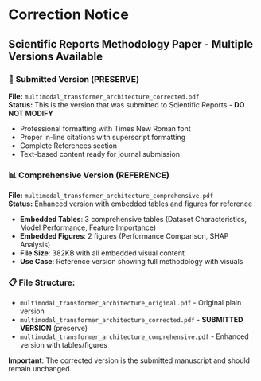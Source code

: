 # Correction Notice

## Scientific Reports Methodology Paper - Multiple Versions Available

### 📄 **Submitted Version (PRESERVE)** 
**File:** `multimodal_transformer_architecture_corrected.pdf`  
**Status:** This is the version that was submitted to Scientific Reports - **DO NOT MODIFY**
- Professional formatting with Times New Roman font
- Proper in-line citations with superscript formatting
- Complete References section
- Text-based content ready for journal submission

### 📊 **Comprehensive Version (REFERENCE)**
**File:** `multimodal_transformer_architecture_comprehensive.pdf`  
**Status:** Enhanced version with embedded tables and figures for reference
- **Embedded Tables**: 3 comprehensive tables (Dataset Characteristics, Model Performance, Feature Importance)
- **Embedded Figures**: 2 figures (Performance Comparison, SHAP Analysis)
- **File Size**: 382KB with all embedded visual content
- **Use Case**: Reference version showing full methodology with visuals

### 📋 **File Structure:**
- `multimodal_transformer_architecture_original.pdf` - Original plain version
- `multimodal_transformer_architecture_corrected.pdf` - **SUBMITTED VERSION** (preserve)
- `multimodal_transformer_architecture_comprehensive.pdf` - Enhanced version with tables/figures

**Important**: The corrected version is the submitted manuscript and should remain unchanged.
